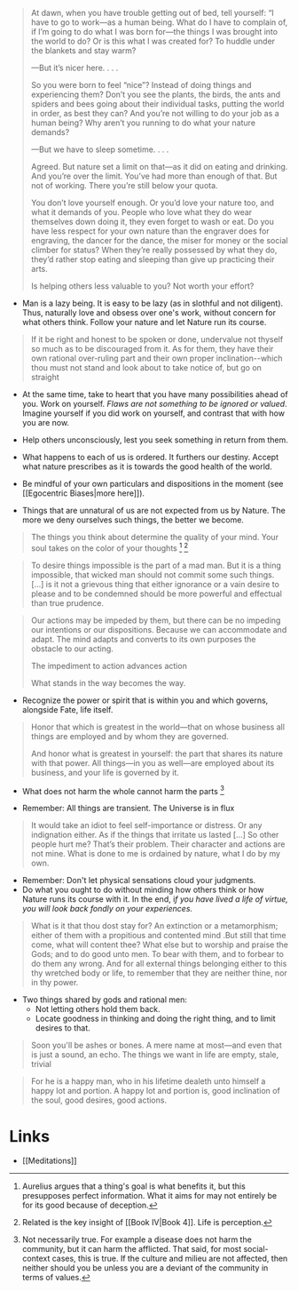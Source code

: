 > At dawn, when you have trouble getting out of bed, tell yourself: “I have to go to work—as a human being. What do I have to complain of, if I’m going to do what I was born for—the things I was brought into the world to do? Or is this what I was created for? To huddle under the blankets and stay warm?
> 
> —But it’s nicer here. . . .
> 
> So you were born to feel “nice”? Instead of doing things and experiencing them? Don’t you see the plants, the birds, the ants and spiders and bees going about their individual tasks, putting the world in order, as best they can? And you’re not willing to do your job as a human being? Why aren’t you running to do what your nature demands?
> 
> —But we have to sleep sometime. . . .
> 
> Agreed. But nature set a limit on that—as it did on eating and drinking. And you’re over the limit. You’ve had more than enough of that. But not of working. There you’re still below your quota.
> 
> You don’t love yourself enough. Or you’d love your nature too, and what it demands of you. People who love what they do wear themselves down doing it, they even forget to wash or eat. Do you have less respect for your own nature than the engraver does for engraving, the dancer for the dance, the miser for money or the social climber for status? When they’re really possessed by what they do, they’d rather stop eating and sleeping than give up practicing their arts.
> 
> Is helping others less valuable to you? Not worth your effort?

* Man is a lazy being. It is easy to be lazy (as in slothful and not diligent). Thus, naturally love and obsess over one's work, without concern for what others think. Follow your nature and let Nature run its course.

> If it be right and honest to be spoken or done, undervalue not thyself so much as to be discouraged from it. As for them, they have their own rational over-ruling part and their own proper inclination--which thou must not stand and look about to take notice of, but go on straight

* At the same time, take to heart that you have many possibilities ahead of you. Work on yourself. *Flaws are not something to be ignored or valued*. Imagine yourself if you did work on yourself, and contrast that with how you are now.
* Help others unconsciously, lest you seek something in return from them.
* What happens to each of us is ordered. It furthers our destiny. Accept what nature prescribes as it is towards the good health of the world.

* Be mindful of your own particulars and dispositions in the moment (see [[Egocentric Biases|more here]]).
* Things that are unnatural of us are not expected from us by Nature. The more we deny ourselves such things, the better we become.

> The things you think about determine the quality of your mind. Your soul takes on the color of your thoughts [^5a] [^5b]

[^5a]: Aurelius argues that a thing's goal is what benefits it, but this presupposes perfect information. What it aims for may not entirely be for its good because of deception.
[^5b]: Related is the key insight of [[Book IV|Book 4]]. Life is perception.

> To desire things impossible is the part of a mad man. But it is a thing impossible, that wicked man should not commit some such things. \[...] is it not a grievous thing that either ignorance or a vain desire to please and to be condemned should be more powerful and effectual than true prudence.

> Our actions may be impeded by them, but there can be no impeding our intentions or our dispositions. Because we can accommodate and adapt. The mind adapts and converts to its own purposes the obstacle to our acting.
> 
> The impediment to action advances action
> 
> What stands in the way becomes the way.

* Recognize the power or spirit that is within you and which governs, alongside Fate, life itself.

> Honor that which is greatest in the world—that on whose business all things are employed and by whom they are governed. 
> 
> And honor what is greatest in yourself: the part that shares its nature with that power. All things—in you as well—are employed about its business, and your life is governed by it.

* What does not harm the whole cannot harm the parts [^5c]
[^5c]: Not necessarily true. For example a disease does not harm the community, but it can harm the afflicted. That said, for most social-context cases, this is true. If the culture and milieu are not affected, then neither should you be unless you are a deviant of the community in terms of values.

* Remember: All things are transient. The Universe is in flux

> It would take an idiot to feel self-importance or distress. Or any indignation either. As if the things that irritate us lasted \[...] So other people hurt me? That’s their problem. Their character and actions are not mine. What is done to me is ordained by nature, what I do by my own.

* Remember: Don't let physical sensations cloud your judgments.
* Do what you ought to do without minding how others think or how Nature runs its course with it. In the end, i*f you have lived a life of virtue, you will look back fondly on your experiences.*

> What is it that thou dost stay for? An extinction or a metamorphism; either of them with a propitious and contented mind .But still that time come, what will content thee? What else but to worship and praise the Gods; and to do good unto men. To bear with them, and to forbear to do them any wrong. And for all external things belonging either to this thy wretched body or life, to remember that they are neither thine, nor in thy power.

* Two things shared by gods and rational men:
	* Not letting others hold them back.
	* Locate goodness in thinking and doing the right thing, and to limit desires to that.

> Soon you'll be ashes or bones. A mere name at most—and even that is just a sound, an echo. The things we want in life are empty, stale, trivial

> For he is a happy man, who in his lifetime dealeth unto himself a happy lot and portion. A happy lot and portion is, good inclination of the soul, good desires, good actions.
# Links
* [[Meditations]]